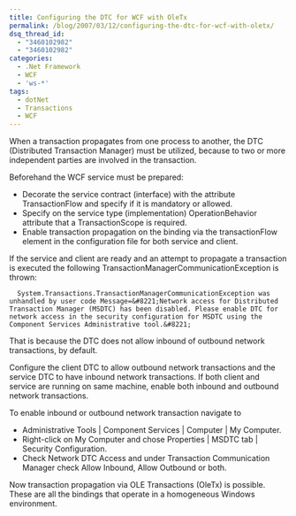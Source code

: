 ```yaml
---
title: Configuring the DTC for WCF with OleTx
permalink: /blog/2007/03/12/configuring-the-dtc-for-wcf-with-oletx/
dsq_thread_id:
  - "3460102982"
  - "3460102982"
categories:
  - .Net Framework
  - WCF
  - 'ws-*'
tags:
  - dotNet
  - Transactions
  - WCF
---
```

When a transaction propagates from one process to another, the DTC (Distributed Transaction Manager) must be utilized, because to two or more independent parties are involved in the transaction.

Beforehand the WCF service must be prepared:

* Decorate the service contract (interface) with the attribute TransactionFlow and specify if it is mandatory or allowed.
* Specify on the service type (implementation) OperationBehavior attribute that a TransactionScope is required.
* Enable transaction propagation on the binding via the transactionFlow element in the configuration file for both service and client.

If the service and client are ready and an attempt to propagate a transaction is executed the following TransactionManagerCommunicationException is thrown:

```
  System.Transactions.TransactionManagerCommunicationException was unhandled by user code Message=&#8221;Network access for Distributed Transaction Manager (MSDTC) has been disabled. Please enable DTC for network access in the security configuration for MSDTC using the Component Services Administrative tool.&#8221;
```

That is because the DTC does not allow inbound of outbound network transactions, by default.

Configure the client DTC to allow outbound network transactions and the service DTC to have inbound network transactions. If both client and service are running on same machine, enable both inbound and outbound network transactions.

To enable inbound or outbound network transaction navigate to

* Administrative Tools | Component Services | Computer | My Computer.
* Right-click on My Computer and chose Properties | MSDTC tab | Security Configuration.
* Check Network DTC Access and under Transaction Communication Manager check Allow Inbound, Allow Outbound or both.

Now transaction propagation via OLE Transactions (OleTx) is possible. These are all the bindings that operate in a homogeneous Windows environment.
